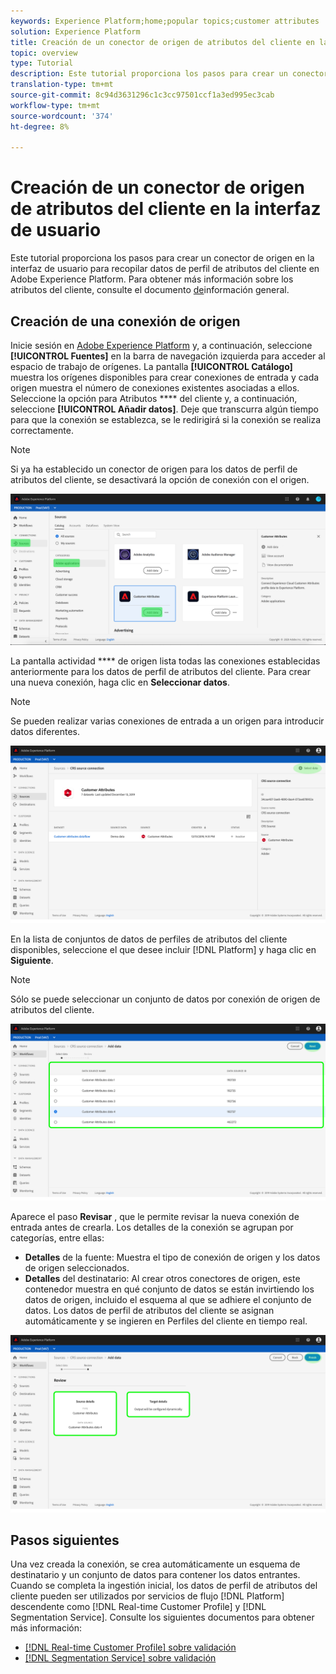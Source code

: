 ```yaml
---
keywords: Experience Platform;home;popular topics;customer attributes
solution: Experience Platform
title: Creación de un conector de origen de atributos del cliente en la interfaz de usuario
topic: overview
type: Tutorial
description: Este tutorial proporciona los pasos para crear un conector de origen en la interfaz de usuario para recopilar datos de perfil de atributos del cliente en Adobe Experience Platform.
translation-type: tm+mt
source-git-commit: 8c94d3631296c1c3cc97501ccf1a3ed995ec3cab
workflow-type: tm+mt
source-wordcount: '374'
ht-degree: 8%

---
```



# Creación de un conector de origen de atributos del cliente en la interfaz de usuario

Este tutorial proporciona los pasos para crear un conector de origen en la interfaz de usuario para recopilar datos de perfil de atributos del cliente en Adobe Experience Platform. Para obtener más información sobre los atributos del cliente, consulte el documento [de](https://docs.adobe.com/content/help/es-ES/core-services/interface/customer-attributes/attributes.html)información general.

## Creación de una conexión de origen

Inicie sesión en [Adobe Experience Platform](https://platform.adobe.com) y, a continuación, seleccione **[!UICONTROL Fuentes]** en la barra de navegación izquierda para acceder al espacio de trabajo de orígenes. La pantalla **[!UICONTROL Catálogo]** muestra los orígenes disponibles para crear conexiones de entrada y cada origen muestra el número de conexiones existentes asociadas a ellos. Seleccione la opción para Atributos **** del cliente y, a continuación, seleccione **[!UICONTROL Añadir datos]**. Deje que transcurra algún tiempo para que la conexión se establezca, se le redirigirá si la conexión se realiza correctamente.

>[!NOTE]
>
>Si ya ha establecido un conector de origen para los datos de perfil de atributos del cliente, se desactivará la opción de conexión con el origen.

![](../../../../images/tutorials/create/customer-attributes/catalog.png)

La pantalla actividad **** de origen lista todas las conexiones establecidas anteriormente para los datos de perfil de atributos del cliente. Para crear una nueva conexión, haga clic en **Seleccionar datos**.

>[!NOTE]
>
>Se pueden realizar varias conexiones de entrada a un origen para introducir datos diferentes.

![](../../../../images/tutorials/create/customer-attributes/source_activity.png)

En la lista de conjuntos de datos de perfiles de atributos del cliente disponibles, seleccione el que desee incluir [!DNL Platform] y haga clic en **Siguiente**.

>[!NOTE]
>
>Sólo se puede seleccionar un conjunto de datos por conexión de origen de atributos del cliente.

![](../../../../images/tutorials/create/customer-attributes/select_data.png)

Aparece el paso **Revisar** , que le permite revisar la nueva conexión de entrada antes de crearla. Los detalles de la conexión se agrupan por categorías, entre ellas:

* **Detalles** de la fuente: Muestra el tipo de conexión de origen y los datos de origen seleccionados.
* **Detalles** del destinatario: Al crear otros conectores de origen, este contenedor muestra en qué conjunto de datos se están invirtiendo los datos de origen, incluido el esquema al que se adhiere el conjunto de datos. Los datos de perfil de atributos del cliente se asignan automáticamente y se ingieren en Perfiles del cliente en tiempo real.

![](../../../../images/tutorials/create/customer-attributes/review.png)

## Pasos siguientes

Una vez creada la conexión, se crea automáticamente un esquema de destinatario y un conjunto de datos para contener los datos entrantes. Cuando se completa la ingestión inicial, los datos de perfil de atributos del cliente pueden ser utilizados por servicios de flujo [!DNL Platform] descendente como [!DNL Real-time Customer Profile] y [!DNL Segmentation Service]. Consulte los siguientes documentos para obtener más información:

* [[!DNL Real-time Customer Profile] sobre validación](../../../../../profile/home.md)
* [[!DNL Segmentation Service] sobre validación](../../../../../segmentation/home.md)
